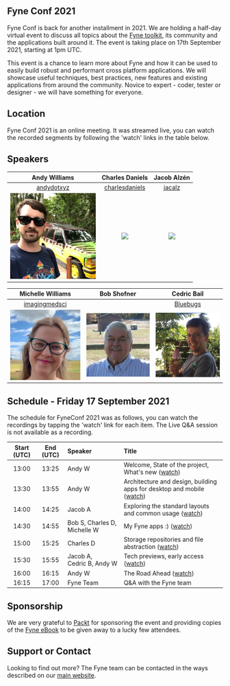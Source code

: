 ## Fyne Conf 2021

Fyne Conf is back for another installment in 2021.
We are holding a half-day virtual event to discuss all topics about the [Fyne toolkit](https://github.com/fyne-io/fyne), its community and the applications built around it.
The event is taking place on 17th September 2021, starting at 1pm UTC.

This event is a chance to learn more about Fyne and how it can be used to
easily build robust and performant cross platform applications.
We will showcase useful techniques, best practices, new features and existing applications from around the community.
Novice to expert - coder, tester or designer - we will have something for everyone.

## Location

Fyne Conf 2021 is an online meeting. It was streamed live, you can watch the
recorded segments by following the 'watch' links in the table below.

## Speakers

| Andy Williams | Charles Daniels | Jacob Alzén |
|:---:|:---:|:---:|
| [andydotxyz](https://twitter.com/andydotxyz) | [charlesdaniels](https://github.com/charlesdaniels) | [jacalz](https://github.com/jacalz) | 
| ![](/assets/img/andydotxyz.jpg) | <img src="https://avatars.githubusercontent.com/u/11738895?v=4" width="200" />  |  <img src="https://avatars3.githubusercontent.com/u/25466657?s=460&u=fd19b488f28032c9c5cf15eaf08536441d56ad93&v=4" width="200" /> |

| Michelle Williams | Bob Shofner | Cedric Bail |
|:---:|:---:|:---:|
| [imagingmedsci](https://twitter.com/imagingmedsci) |  | [Bluebugs](https://github.com/Bluebugs) |
| <img src="/assets/img/imagingmedsci.jpeg" width="200" /> | <img src="/assets/img/bobshofner.jpg" width="200" /> | <img src="/assets/img/cedric.jpg" width="200" /> |

## Schedule - Friday 17 September 2021

The schedule for FyneConf 2021 was as follows, you can watch the recordings by tapping the
'watch' link for each item. The Live Q&A session is not available as a recording.

| Start (UTC) | End (UTC) | Speaker | Title |
|:---:|:---:|:---|:---|
| 13:00 | 13:25 | Andy W | Welcome, State of the project, What's new ([watch](https://youtu.be/viKut3CsmgA)) |
| 13:30 | 13:55 | Andy W | Architecture and design, building apps for desktop and mobile ([watch](https://youtu.be/1sHTbOyn7uo)) |
| 14:00 | 14:25 | Jacob A | Exploring the standard layouts and common usage ([watch](https://youtu.be/LWn1403gY9E)) |
| 14:30 | 14:55 | Bob&nbsp;S, Charles&nbsp;D, Michelle&nbsp;W | My Fyne apps :) ([watch](https://youtu.be/Xl3305oeQus)) |
| 15:00 | 15:25 | Charles D | Storage repositories and file abstraction ([watch](https://youtu.be/KA2lU9zoJKg)) |
| 15:30 | 15:55 | Jacob&nbsp;A, Cedric&nbsp;B, Andy&nbsp;W | Tech previews, early access ([watch](https://youtu.be/t8gEzPujIVI)) |
| 16:00 | 16:15 | Andy W | The Road Ahead ([watch](https://youtu.be/v2tmICOqM4w)) |
| 16:15 | 17:00 | Fyne Team | Q&A with the Fyne team |

## Sponsorship

We are very grateful to [Packt](https://www.packtpub.com) for sponsoring the event
and providing copies of the
[Fyne eBook](https://www.packtpub.com/product/building-cross-platform-gui-applications-with-fyne/9781800563162)
to be given away to a lucky few attendees.

## Support or Contact

Looking to find out more? The Fyne team can be contacted
in the ways described on our [main website](https://fyne.io/#contact).

